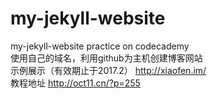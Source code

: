 # my-jekyll-website
my-jekyll-website practice on codecademy
<br />
使用自己的域名，利用github为主机创建博客网站
<br />
示例展示（有效期止于2017.2）
http://xiaofen.im/
<br />
教程地址
http://oct11.cn/?p=255
